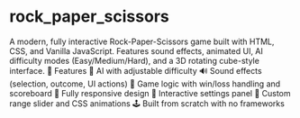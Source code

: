 # rock_paper_scissors
A modern, fully interactive Rock-Paper-Scissors game built with HTML, CSS, and Vanilla JavaScript. Features sound effects, animated UI, AI difficulty modes (Easy/Medium/Hard), and a 3D rotating cube-style interface.  🚀 Features 🎲 AI with adjustable difficulty  🔊 Sound effects (selection, outcome, UI actions)  🧠 Game logic with win/loss handling and scoreboard  📱 Fully responsive design  🧩 Interactive settings panel  🎨 Custom range slider and CSS animations  🕹️ Built from scratch with no frameworks
